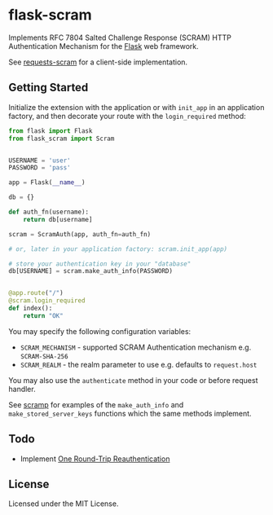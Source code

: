 # flask-scram

Implements RFC 7804 Salted Challenge Response (SCRAM) HTTP Authentication Mechanism for the
[Flask](https://flask.palletsprojects.com/) web framework.

See [requests-scram](https://github.com/COUR4G3/requests-scram) for a client-side implementation.


## Getting Started

Initialize the extension with the application or with ``init_app`` in an application factory, and then decorate your
route with the ``login_required`` method:


```python
from flask import Flask
from flask_scram import Scram


USERNAME = 'user'
PASSWORD = 'pass'

app = Flask(__name__)

db = {}

def auth_fn(username):
    return db[username]

scram = ScramAuth(app, auth_fn=auth_fn)

# or, later in your application factory: scram.init_app(app)

# store your authentication key in your "database"
db[USERNAME] = scram.make_auth_info(PASSWORD)


@app.route("/")
@scram.login_required
def index():
    return "OK"

```

You may specify the following configuration variables:

- ``SCRAM_MECHANISM`` - supported SCRAM Authentication mechanism e.g. ``SCRAM-SHA-256``
- ``SCRAM_REALM`` - the realm parameter to use e.g. defaults to ``request.host``


You may also use the ``authenticate`` method in your code or before request handler.

See [scramp](https://github.com/tlocke/scramp) for examples of the ``make_auth_info`` and
``make_stored_server_keys`` functions which the same methods implement.


## Todo

- Implement [One Round-Trip Reauthentication](https://datatracker.ietf.org/doc/html/rfc7804#section-5.1)


## License

Licensed under the MIT License.
